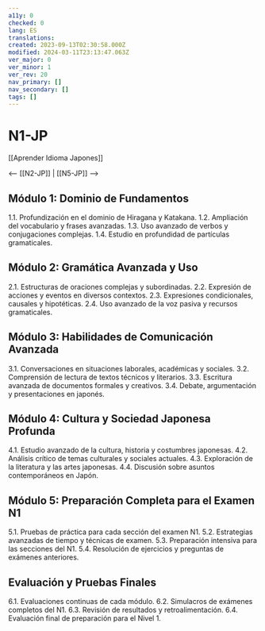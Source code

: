 ```yaml
---
a11y: 0
checked: 0
lang: ES
translations: 
created: 2023-09-13T02:30:58.000Z
modified: 2024-03-11T23:13:47.063Z
ver_major: 0
ver_minor: 1
ver_rev: 20
nav_primary: []
nav_secondary: []
tags: []
---
```

# N1-JP

[[Aprender Idioma Japones]]

<-- [[N2-JP]] | [[N5-JP]] -->

## Módulo 1: Dominio de Fundamentos

1.1. Profundización en el dominio de Hiragana y Katakana.
1.2. Ampliación del vocabulario y frases avanzadas.
1.3. Uso avanzado de verbos y conjugaciones complejas.
1.4. Estudio en profundidad de partículas gramaticales.

## Módulo 2: Gramática Avanzada y Uso

2.1. Estructuras de oraciones complejas y subordinadas.
2.2. Expresión de acciones y eventos en diversos contextos.
2.3. Expresiones condicionales, causales y hipotéticas.
2.4. Uso avanzado de la voz pasiva y recursos gramaticales.

## Módulo 3: Habilidades de Comunicación Avanzada

3.1. Conversaciones en situaciones laborales, académicas y sociales.
3.2. Comprensión de lectura de textos técnicos y literarios.
3.3. Escritura avanzada de documentos formales y creativos.
3.4. Debate, argumentación y presentaciones en japonés.

## Módulo 4: Cultura y Sociedad Japonesa Profunda

4.1. Estudio avanzado de la cultura, historia y costumbres japonesas.
4.2. Análisis crítico de temas culturales y sociales actuales.
4.3. Exploración de la literatura y las artes japonesas.
4.4. Discusión sobre asuntos contemporáneos en Japón.

## Módulo 5: Preparación Completa para el Examen N1

5.1. Pruebas de práctica para cada sección del examen N1.
5.2. Estrategias avanzadas de tiempo y técnicas de examen.
5.3. Preparación intensiva para las secciones del N1.
5.4. Resolución de ejercicios y preguntas de exámenes anteriores.

## Evaluación y Pruebas Finales

6.1. Evaluaciones continuas de cada módulo.
6.2. Simulacros de exámenes completos del N1.
6.3. Revisión de resultados y retroalimentación.
6.4. Evaluación final de preparación para el Nivel 1.

